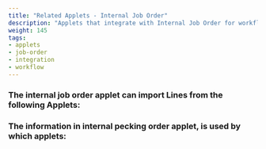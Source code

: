 ```yaml
---
title: "Related Applets - Internal Job Order"
description: "Applets that integrate with Internal Job Order for workflow management"
weight: 145
tags:
- applets
- job-order
- integration
- workflow
---
```

### The internal job order applet can import Lines from the following Applets: 
### The information in internal pecking order applet, is used by which applets: